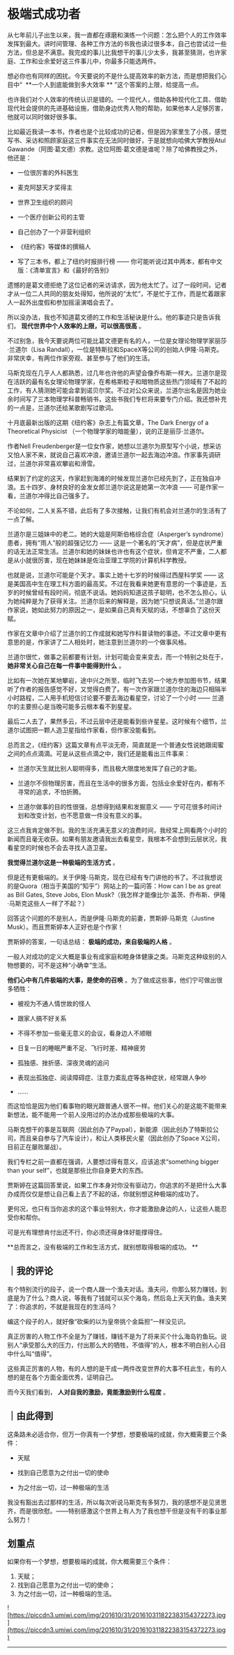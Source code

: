 # 极端式成功者

从七年前儿子出生以来，我一直都在琢磨和演练一个问题：怎么把个人的工作效率发挥到最大。讲时间管理、各种工作方法的书我也读过很多本，自己也尝试过一些方法，但总是不满意。我完成的事儿比我想干的事儿少太多，我甚至猜测，也许家庭、工作和业余爱好这三件事儿中，你最多只能选两件。

想必你也有同样的困扰。今天要说的不是什么提高效率的新方法，而是想把我们心目中“  **一个人到底能做到多大效率 ** ”这个答案的上限，给提高一点。

也许我们对个人效率的传统认识是错的。一个现代人，借助各种现代化工具、借助现代社会提供的先进基础设施，借助身边优秀人物的帮助，如果他本人足够厉害，他就可以同时做好很多事。

比如最近我读一本书，作者也是个比较成功的记者，但是因为家里生了小孩，感觉写书、采访和照顾家庭这三件事实在无法同时做好，于是就想向哈佛大学教授Atul Gawande（阿图·葛文德）求教。这位阿图·葛文德是谁呢？除了哈佛教授之外，他还是：

* 一位很厉害的外科医生

* 麦克阿瑟天才奖得主

* 世界卫生组织的顾问

* 一个医疗创新公司的主管

* 自己创办了一个非营利组织

* 《纽约客》等媒体的撰稿人

* 写了三本书，都上了纽约时报排行榜 —— 你可能听说过其中两本，都有中文版：《清单宣言》和《最好的告别》

遗憾的是葛文德拒绝了这位记者的采访请求，因为他太忙了。过了一段时间，记者才从一位二人共同的朋友处得知，他所说的“太忙”，不是忙于工作，而是忙着跟家人一起外出度假和参加摇滚演唱会去了。

所以没办法，我也不知道葛文德的工作和生活秘诀是什么。他的事迹只是告诉我们， **现代世界中个人效率的上限，可以很高很高** 。

不过别急，我今天要说两位可能比葛文德更有名的人，一位是女理论物理学家丽莎·兰道尔（Lisa Randall），一位是特斯拉和SpaceX等公司的创始人伊隆·马斯克。非常庆幸，有两位作家旁观、甚至参与了他们的生活。

马斯克现在几乎人人都熟悉，过几年也许他的声望会像乔布斯一样大。兰道尔是现在活跃的最有名女理论物理学家，在希格斯粒子和暗物质这些热门领域有了不起的工作，有人猜测她可能会拿到诺贝尔奖。不过对公众来说，兰道尔出名是因为她业余时间写了三本物理学科普畅销书，这些书我们专栏将来要专门介绍。我还想补充的一点是，兰道尔还给某歌剧写过歌词。

十月底最新出版的这期《纽约客》杂志上有篇文章，The Dark Energy of a Theoretical Physicist （一个物理学家的暗能量），说的正是丽莎·兰道尔。

作者Nell Freudenberger是一位女作家，她想以兰道尔为原型写个小说，想采访又怕人家不来，就说自己喜欢冲浪，邀请兰道尔一起去海边冲浪。作家事先调研过，兰道尔非常喜欢攀岩和滑雪。

结果到了约定的这天，作家赶到海滩的时候发现兰道尔已经先到了，正在独自冲浪。五十四岁、身材良好的金发女郎兰道尔说这是她第一次冲浪 —— 可是作家一看，兰道尔冲得比自己强多了。

不论如何，二人关系不错，此后有了多次接触，让我们有机会对兰道尔的生活有了一点了解。

兰道尔是三姐妹中的老二。她的大姐是阿斯伯格综合症（Asperger’s syndrome）患者，拥有“雨人”般的超强记忆力 —— 这是一个著名的“天才病”，但是症状严重的话无法正常生活。兰道尔和她的妹妹也许也有这个症状，但肯定不严重，二人都是从小就很厉害，现在她妹妹是佐治亚理工学院的计算机科学教授。

也就是说，兰道尔可能是个天才。事实上她十七岁的时候得过西屋科学奖 —— 这是美国高中生在理工科方面的最高奖。不过在我看来她更有意思的一个事迹是，五岁的时候曾经有段时间，彻底不说话。她妈妈知道这孩子聪明，也不怎么担心，认为她纯粹是为了获得关注。兰道尔后来的解释是，因为她“只想说真话。”兰道尔跟作家说，她如此努力的原因之一，是如果自己真有天赋的话，不想辜负了这份天赋。

作家在文章中介绍了兰道尔的工作成就和她写作科普读物的事迹。不过文章中更有意思的是，作家讲了二人相处时，她注意到兰道尔的一个做事风格。

兰道尔很忙，做事之前都要有计划，计划可能会变来变去，而一个特别之处在于， **她非常关心自己在每一件事中能得到什么** 。

比如有一次她在某地攀岩，途中兴之所至，临时飞去另一个地方参加图书节，结果听了作者的报告感觉不好，又觉得白费了。有一次作家跟兰道尔住的海边只相隔半小时路程，二人用手机短信讨论要不要去海边看星空，讨论了一个小时 —— 兰道尔的主要担心是当晚可能多云根本看不到星星。

最后二人去了，果然多云，不过云层中还是能看到些许星星。这时候有个细节，兰道尔试图把一颗人造卫星指给作家看，但作家没能看到。

总而言之，《纽约客》这篇文章有点平淡无奇，简直就是一个普通女性说她跟闺蜜之间的点点滴滴。可是从这些点滴之中，我们还是能看出三件事来：

* 兰道尔天生就比别人聪明得多，而且极大限度地发挥了自己的才能。

* 兰道尔不但物理厉害，而且在生活中的很多方面，包括业余爱好在内，都有不寻常的追求，不怕折腾。

* 兰道尔做事的目的性很强，总想得到结果和发掘意义 —— 宁可花很多时间计划和改变计划，也不愿意做一件没有意义的事。

这三点我肯定做不到。我的生活充满无意义的浪费时间，我经常上网看两个小时的新闻而且毫无收获。如果有朋友邀请我出去看星空，我根本不会想到云层状况，我看星空的时候也不会去寻找人造卫星。

 **我觉得兰道尔这是一种极端的生活方式** 。

但是还有更极端的。关于伊隆·马斯克，现在已经有专门讲他的书了。不过我想说的是Quora（相当于美国的“知乎”）网站上的一篇问答：How can I be as great as Bill Gates, Steve Jobs, Elon Musk?（我怎样才能像比尔·盖茨、乔布斯、伊隆·马斯克这些人一样了不起？）

回答这个问题的不是别人，而是伊隆·马斯克的前妻，贾斯婷·马斯克（Justine Musk）。而且贾斯婷本人正好也是个作家！

贾斯婷的答案，一句话总结： **极端的成功，来自极端的人格** 。

一般人对成功的定义大概是事业有成家庭和睦身体健康之类。马斯克这种级别的人物想要的，可不是这种“小确幸”生活。

 **他们心中有几件极端的大事，是使命的召唤** 。为了做成这些事，他们宁可做出很多牺牲：

* 被视为不通人情世故的怪人

* 跟家人搞不好关系

* 不得不参加一些毫无意义的会议，看身边人不顺眼

* 日复一日的睡眠严重不足、飞行时差、精神疲劳

* 孤独感、挫折感、深夜灵魂的追问

* 表现出孤独症、阅读障碍症、注意力紊乱症等各种症状，经常跟人争吵

* ……

而这恰恰是因为他们看事物的眼光跟普通人很不一样。他们关心的是这能不能带来新想法，能不能用一个前人没用过的办法办成那些极端的大事。

马斯克想干的事是互联网（因此创办了Paypal），新能源（因此创办了特斯拉公司，而且亲自参与了汽车设计），和让人类移民火星（因此创办了Space X公司，目前正在屡败屡战）。

我们专栏之前一直都在强调，人要想过得有意义，应该追求“something bigger than your self”，也就是那些比你自身更大的东西。

贾斯婷在这篇回答里说，如果工作本身对你没有驱动力，你追求的不是把什么大事办成而仅仅是想让自己看上去了不起的话，你就别想这种极端的成功了。

更何况，也只有当你追求的这个事业特别大，你才能激励身边的人，让这些人能忍受你和帮你。

可是光有理想肯付出还不行，你必须还得身体好能撑得住。

 **总而言之，没有极端的工作和生活方式，就别想取得极端的成功。 **

## ｜我的评论

有个特别流行的段子，说一个商人跟一个渔夫对话。渔夫问，你那么努力赚钱，到底是为了什么？商人说，等我有了钱就可以买个海岛，然后岛上天天钓鱼。渔夫笑了：你追求的，不就是我现在的生活吗？

编这个段子的人，就好像“砍柴的以为皇帝挑个金扁担”一样没见识。

真正厉害的人物工作不全是为了赚钱，赚钱不是为了将来买个什么海岛钓鱼玩。说别人“承受那么大的压力，付出那么大的牺牲，不值得”的人，根本不明白别人心目中什么叫“值得”。

这些真正厉害的人物，有的人想的是干成一两件改变世界的大事不枉此生，有的人想的是在各个方面全面优秀，证明自己。

而今天我们看到， **人对自我的激励，竟能激励到什么程度** 。 

## ｜由此得到

这条路未必适合你，但万一你真有一个梦想，想要极端的成就，你大概需要三个条件：

* 天赋

* 找到自己愿意为之付出一切的使命

* 为之付出一切，过一种极端的生活

我没有豁出去过那样的生活，所以每次听说马斯克有多努力，我的感想不是见贤思齐，而是很欣慰。——特别感激这个世界上有人为了我也想干但是没有干的事业那么努力！

## 划重点

如果你有一个梦想，想要极端的成就，你大概需要三个条件：
1. 天赋；
2. 找到自己愿意为之付出一切的使命；
3. 为之付出一切，过一种极端的生活。

![https://piccdn3.umiwi.com/img/201610/31/201610311822383154372273.jpg](https://piccdn3.umiwi.com/img/201610/31/201610311822383154372273.jpg)

---
